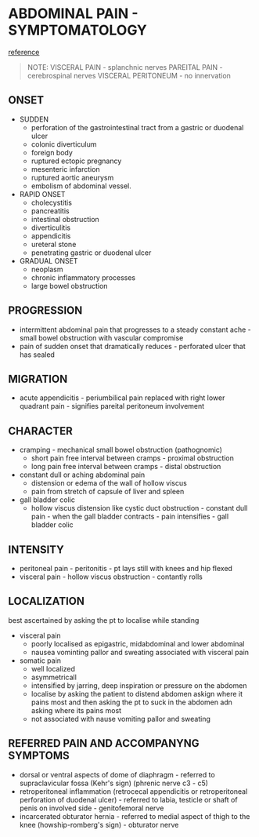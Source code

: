# ABDOMINAL PAIN - SYMPTOMATOLOGY
[reference](https://www.ncbi.nlm.nih.gov/books/NBK412/)

> NOTE: 
> VISCERAL PAIN - splanchnic nerves
> PAREITAL PAIN - cerebrospinal nerves 
> VISCERAL PERITONEUM - no innervation

## ONSET

- SUDDEN
	* perforation of the gastrointestinal tract from a gastric or duodenal ulcer
	* colonic diverticulum
	* foreign body
	* ruptured ectopic pregnancy
	* mesenteric infarction
	* ruptured aortic aneurysm
	* embolism of abdominal vessel.
- RAPID ONSET
	* cholecystitis
	* pancreatitis
	* intestinal obstruction
	* diverticulitis
	* appendicitis
	* ureteral stone
	* penetrating gastric or duodenal ulcer
- GRADUAL ONSET 
	* neoplasm
	* chronic inflammatory processes
	* large bowel obstruction

## PROGRESSION

- intermittent abdominal pain that progresses to a steady constant ache - small bowel obstruction with vascular compromise 
- pain of sudden onset that dramatically reduces - perforated ulcer that has sealed

## MIGRATION 

- acute appendicitis - periumbilical pain replaced with right lower quadrant pain - signifies pareital peritoneum involvement

## CHARACTER

- cramping - mechanical small bowel obstruction (pathognomic) 
	- short pain free interval between cramps - proximal obstruction
	- long pain free interval between cramps - distal obstruction
- constant dull or aching abdominal pain 
	- distension or edema of the wall of hollow viscus
	- pain from stretch of capsule of liver and spleen
- gall bladder colic 
	- hollow viscus distension like cystic duct obstruction - constant dull pain - when the gall bladder contracts - pain intensifies - gall bladder colic

## INTENSITY

- peritoneal pain - peritonitis - pt lays still with knees and hip flexed 
- visceral pain - hollow viscus obstruction - contantly rolls

## LOCALIZATION 

best ascertained by asking the pt to localise while standing 

- visceral pain 
	- poorly localised as epigastric, midabdominal and lower abdominal
	- nausea vominting pallor and sweating associated with visceral pain
- somatic pain 
	- well localized 
	- asymmetricall
	- intensified by jarring, deep inspiration or pressure on the abdomen
	- localise by asking the patient to distend abdomen askign where it pains most and then asking the pt to suck in the abdomen adn asking where its pains most
	- not associated with nause vomiting pallor and sweating

## REFERRED PAIN AND ACCOMPANYNG SYMPTOMS

- dorsal or ventral aspects of dome of diaphragm - referred to supraclavicular fossa (Kehr's sign) (phrenic nerve c3 - c5)
- retroperitoneal inflammation (retrocecal appendicitis or retroperitoneal perforation of duodenal ulcer) - referred to labia, testicle or shaft of penis on involved side - genitofemoral nerve
- incarcerated obturator hernia - referred to medial aspect of thigh to the knee (howship-romberg's sign) - obturator nerve



